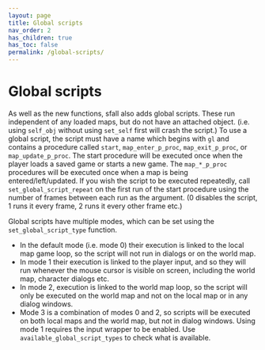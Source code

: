 ```yaml
---
layout: page
title: Global scripts
nav_order: 2
has_children: true
has_toc: false
permalink: /global-scripts/
---
```


# Global scripts

As well as the new functions, sfall also adds global scripts. These run independent of any loaded maps, but do not have an attached object. (i.e. using `self_obj` without using `set_self` first will crash the script.) To use a global script, the script must have a name which begins with `gl` and contains a procedure called `start`, `map_enter_p_proc`, `map_exit_p_proc`, or `map_update_p_proc`. The start procedure will be executed once when the player loads a saved game or starts a new game. The `map_*_p_proc` procedures will be executed once when a map is being entered/left/updated. If you wish the script to be executed repeatedly, call `set_global_script_repeat` on the first run of the start procedure using the number of frames between each run as the argument. (0 disables the script, 1 runs it every frame, 2 runs it every other frame etc.)

Global scripts have multiple modes, which can be set using the `set_global_script_type` function.
* In the default mode (i.e. mode 0) their execution is linked to the local map game loop, so the script will not run in dialogs or on the world map.
* In mode 1 their execution is linked to the player input, and so they will run whenever the mouse cursor is visible on screen, including the world map, character dialogs etc.
* In mode 2, execution is linked to the world map loop, so the script will only be executed on the world map and not on the local map or in any dialog windows.
* Mode 3 is a combination of modes 0 and 2, so scripts will be executed on both local maps and the world map, but not in dialog windows. Using mode 1 requires the input wrapper to be enabled. Use `available_global_script_types` to check what is available.
